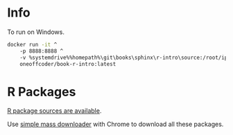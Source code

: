 # Info

To run on Windows.

```bash
docker run -it ^
    -p 8888:8888 ^
    -v %systemdrive%%homepath%\git\books\sphinx\r-intro\source:/root/ipynb ^
    oneoffcoder/book-r-intro:latest
```

# R Packages

[R package sources are available](http://cloud.r-project.org/src/).

Use [simple mass downloader](https://chrome.google.com/webstore/detail/simple-mass-downloader/abdkkegmcbiomijcbdaodaflgehfffed?hl=en-US) with Chrome to download all these packages.